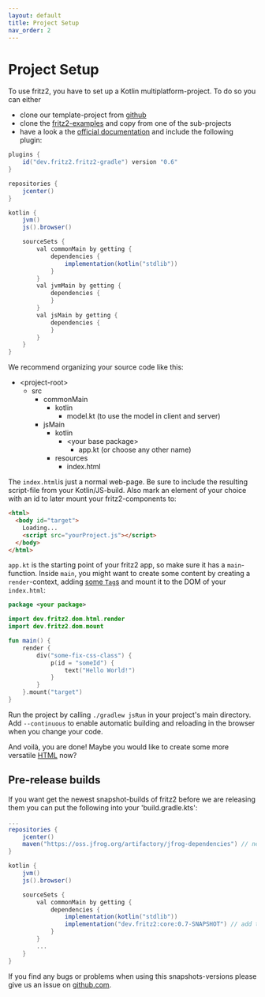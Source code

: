 ```yaml
---
layout: default
title: Project Setup
nav_order: 2
---
```

# Project Setup

To use fritz2, you have to set up a Kotlin multiplatform-project. To do so you can either

* clone our template-project from [github](https://github.com/jwstegemann/fritz2-template)
* clone the [fritz2-examples](https://github.com/jamowei/fritz2-examples) and copy from one of the sub-projects
* have a look a the [official documentation](https://kotlinlang.org/docs/reference/building-mpp-with-gradle.html#setting-up-a-multiplatform-project) and include the following plugin:

```gradle
plugins {
    id("dev.fritz2.fritz2-gradle") version "0.6"
}

repositories {
    jcenter()
}

kotlin {
    jvm()
    js().browser()

    sourceSets {
        val commonMain by getting {
            dependencies {
                implementation(kotlin("stdlib"))
            }
        }
        val jvmMain by getting {
            dependencies {
            }
        }
        val jsMain by getting {
            dependencies {
            }
        }
    }
}
```

We recommend organizing your source code like this:

* \<project-root\>
  * src
    * commonMain
      * kotlin
        * model.kt (to use the model in client and server)
    * jsMain
      * kotlin
        * \<your base package\>
          * app.kt (or choose any other name)
      * resources
        * index.html

The `index.html`is just a normal web-page. Be sure to include the resulting script-file from your Kotlin/JS-build. Also mark an element of your choice with an id to later mount your fritz2-components to:

```html
<html>
  <body id="target">
    Loading...
    <script src="yourProject.js"></script>
  </body>
</html>
```

`app.kt` is the starting point of your fritz2 app, so make sure it has a `main`-function. Inside `main`, you might want to create some content by creating a `render`-context, adding [some `Tag`s](https://api.fritz2.dev/core/dev.fritz2.dom.html/-html-elements) and mount it to the DOM of your `index.html`:

```kotlin
package <your package>

import dev.fritz2.dom.html.render
import dev.fritz2.dom.mount

fun main() {
    render {
        div("some-fix-css-class") {
            p(id = "someId") {
                text("Hello World!")
            }
        }
    }.mount("target")
}
```

Run the project by calling `./gradlew jsRun` in your project's main directory. Add `--continuous` to enable automatic building and reloading in the browser when you change your code.

And voilà, you are done! Maybe you would like to create some more versatile [HTML](Attributes%20and%20CSS.html) now?  

## Pre-release builds
If you want get the newest snapshot-builds of fritz2 before we are releasing them you can put the following into your 'build.gradle.kts':
```gradle
...
repositories {
    jcenter()
    maven("https://oss.jfrog.org/artifactory/jfrog-dependencies") // new repository here
}

kotlin {
    jvm()
    js().browser()

    sourceSets {
        val commonMain by getting {
            dependencies {
                implementation(kotlin("stdlib"))
                implementation("dev.fritz2:core:0.7-SNAPSHOT") // add the newer snapshot version here
            }
        }
        ...
    }
}
```
If you find any bugs or problems when using this snapshots-versions please give us an issue on
 [github.com](https://github.com/jwstegemann/fritz2/issues).